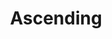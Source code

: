 ---
layout: post
title: "Ascending"
image0: https://farm3.staticflickr.com/2950/15245845148_81b87e3b38_b.jpg
image1: https://farm4.staticflickr.com/3935/15429262061_9c57462f36_b.jpg
thumbnail: https://farm6.staticflickr.com/5570/15094969049_196ea7e99e_o.png
dimensionX: 52"
dimensionY: 10"
dimensionZ: 3"
materials: Walnut/Ambrosia Maple Copper
price: $950
---
